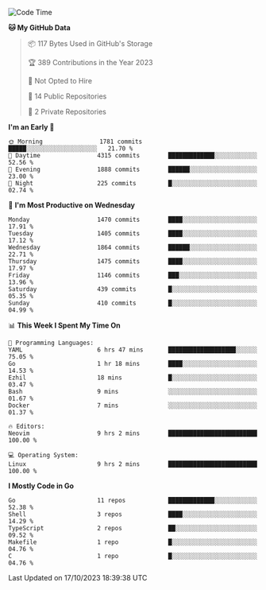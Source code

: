 <!--START_SECTION:waka-->
![Code Time](http://img.shields.io/badge/Code%20Time-166%20hrs%205%20mins-blue)

**🐱 My GitHub Data** 

> 📦 117 Bytes Used in GitHub's Storage 
 > 
> 🏆 389 Contributions in the Year 2023
 > 
> 🚫 Not Opted to Hire
 > 
> 📜 14 Public Repositories 
 > 
> 🔑 2 Private Repositories 
 > 
**I'm an Early 🐤** 

```text
🌞 Morning                1781 commits        █████░░░░░░░░░░░░░░░░░░░░   21.70 % 
🌆 Daytime                4315 commits        █████████████░░░░░░░░░░░░   52.56 % 
🌃 Evening                1888 commits        ██████░░░░░░░░░░░░░░░░░░░   23.00 % 
🌙 Night                  225 commits         █░░░░░░░░░░░░░░░░░░░░░░░░   02.74 % 
```
📅 **I'm Most Productive on Wednesday** 

```text
Monday                   1470 commits        ████░░░░░░░░░░░░░░░░░░░░░   17.91 % 
Tuesday                  1405 commits        ████░░░░░░░░░░░░░░░░░░░░░   17.12 % 
Wednesday                1864 commits        ██████░░░░░░░░░░░░░░░░░░░   22.71 % 
Thursday                 1475 commits        ████░░░░░░░░░░░░░░░░░░░░░   17.97 % 
Friday                   1146 commits        ███░░░░░░░░░░░░░░░░░░░░░░   13.96 % 
Saturday                 439 commits         █░░░░░░░░░░░░░░░░░░░░░░░░   05.35 % 
Sunday                   410 commits         █░░░░░░░░░░░░░░░░░░░░░░░░   04.99 % 
```


📊 **This Week I Spent My Time On** 

```text
💬 Programming Languages: 
YAML                     6 hrs 47 mins       ███████████████████░░░░░░   75.05 % 
Go                       1 hr 18 mins        ████░░░░░░░░░░░░░░░░░░░░░   14.53 % 
Ezhil                    18 mins             █░░░░░░░░░░░░░░░░░░░░░░░░   03.47 % 
Bash                     9 mins              ░░░░░░░░░░░░░░░░░░░░░░░░░   01.67 % 
Docker                   7 mins              ░░░░░░░░░░░░░░░░░░░░░░░░░   01.37 % 

🔥 Editors: 
Neovim                   9 hrs 2 mins        █████████████████████████   100.00 % 

💻 Operating System: 
Linux                    9 hrs 2 mins        █████████████████████████   100.00 % 
```

**I Mostly Code in Go** 

```text
Go                       11 repos            █████████████░░░░░░░░░░░░   52.38 % 
Shell                    3 repos             ████░░░░░░░░░░░░░░░░░░░░░   14.29 % 
TypeScript               2 repos             ██░░░░░░░░░░░░░░░░░░░░░░░   09.52 % 
Makefile                 1 repo              █░░░░░░░░░░░░░░░░░░░░░░░░   04.76 % 
C                        1 repo              █░░░░░░░░░░░░░░░░░░░░░░░░   04.76 % 
```




 Last Updated on 17/10/2023 18:39:38 UTC
<!--END_SECTION:waka-->
